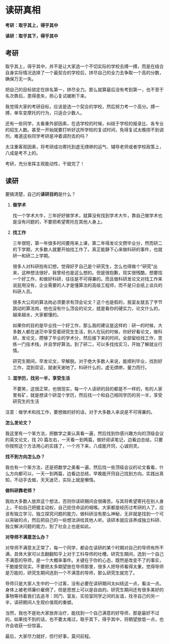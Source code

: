# 读研真相

**考研：取乎其上，得乎其中**

**读研：取乎其下，得乎其中**

## 考研

取乎其上，得乎其中，并不是让大家选一个不切实际的学校去搏一搏，而是在结合自身实际情况选择了一个最契合的学校后，拼尽自己的全力去争取一个高的分数，确保万无一失。

把自己的目标锁定在排名第一，拼尽全力。那么就算最后没有考到第一，也不至于名次靠后，患得患失，担心复试被刷下来。

我觉得大家的考研目标，应该是选一个契合的学校，然后努力考一个高分。搏一搏，单车变摩托的行为，只适合少数人。

还有一些同学，太看重外部因素，在选学校的时候，纠结于学校的报录比、各专业的招生人数。甚至一开始就要打听好这所学校的复试时间，免得复试太晚捞不到调剂，难道这些同学考研是冲着调剂去的吗？

太注重客观因素，将考研成功寄托到虚无缥缈的运气、辅导老师或者学校政策上，八成是考不上的。

考研，充分发挥主观能动性，干就完了！

## 读研

要搞清楚，自己的**读研目的**是什么？

1. **做学术**

   找一个学术大牛，三年好好做学术，就算没有找到学术大牛，靠自己做学术也是没有问题的，不要把希望寄托在其他人身上。

2. **找工作**

   三年很短，第一年很多时间要用来上课，第二年得发论文攒毕业分，然而研二的下学期，大多数人就要开始找工作了。真正能静下心来做科研的事件，也就研一和研二上学期。

   很多人对科研抱有幻想，觉得好歹自己是个研究生，怎么也得做个“研究”出来，这种想法很好，我曾经也是这么想的。但是很抱歉，现实很残酷，想要找一个好工作，和做好科研，往往是不可得兼的。而且做科研发论文对找工作来说屁用没有，企业需要的人才是懂算法的高级工程师，而不是只会纸上谈兵的科研人员。

   很多大公司的算法岗必须要求有顶会论文？这个也是假的，我室友就去了字节跳动的算法岗，他也没有什么顶会的论文，就是看你的硬实力，论文什么的，越来越水，大家都懂的。

   如果你的目的是毕业找一个好工作，那么我的建议是这样的：研一的时候，大多数人都在迷茫中享受着研究生生活，别人在玩的时候，你好好看论文，做科研，发论文，攒够了毕业的学术分，然后接下来的时间，全部留给找工作，苦练一门技术栈，并且学好算法。到了研二，可以多找找实习，开始了解就业行情。

   研究生期间，早发论文，早解脱。对于绝大多数人来说，能顺利毕业，找到好工作，混到双证，就谢天谢地了。科研什么的，虚无缥缈，量力而行。

3. **混学历，找另一半，享受生活**

   不要笑，这很正常，也很现实，每一个人读研的目的都是不一样的，有的人家里有矿，就是想读个研混个学历，然后找一个和自己相同学历的另一半，享受研究生的生活

注意：做学术和找工作，要想做的好的话，对于大多数人来说是不可得兼的。

**怎么发论文？** 

我这里有一个笨方法，把数学之美认真看一遍，然后找到你感兴趣方向的顶级会议的英文论文，找 20 篇左右，一天看一到两篇，做好阅读笔记，边看边总结，只要你按照这个方法用心的实践了，一个月下来，八成能开窍，心诚则灵。

**找不到方向怎么办？** 

我也有一个笨方法，还是把数学之美看一遍，然后找一些顶级会议的论文看看，什么方向都可以，一天一到两篇，边看边总结，早晚能开窍自己找到方向。实践出真知，不动手去做，天天迷茫，实际上就是懒惰。

**做科研靠老师？** 

我劝大多数人放弃这个想法，否则你读研期间会很痛苦。与其将希望寄托在别人身上，不如自己把握主动权，自己扼住命运的咽喉。大家都是经历过考研的人了，应该有独立学习，独立探究问题的能力，做科研没有那么神秘，无非就是找到一个可以突破的点，然后把自己的一些想法讲给其他人听。读研本就应该养成独立科研、独立解决问题的能力，到了社会上也是如此。

**对导师不满意怎么办？** 

对导师不满意太正常了，每一个同学，都会在读研的某个时期对自己的导师有所不满，具体大家可以去翻翻知乎上对于工科导师的吐槽。研究生期间，选到一个自己不满意的导师，是一个大概率事件。关键在于你的心态，既然是改变不了的事实，干脆接受现实。不要把太多期望放在导师那里，很多人把导师看得太重，觉得导师是万能的，研究生期间选到一个不满意的导师，那么研究生就完了。

导师只是大家人生中的一个过客，没有必要在读研期间太纠结这一点，看淡一点。身体上被老师廉价雇佣了，但是思想上可以是自由的。研究生期间还有很多美好的事物等待着我们去追寻：同门、室友、实验室同学之间的友谊，找寻自己的另一半，读研期间人生观价值观的重塑。

当然，我也不是劝大家放弃治疗，能找到一个自己满意的好导师，那是最好不过的。如果找不到的话，也不要太难过，取乎其下，得乎其中，将期望放低一点，也许会收获一份惊喜。



最后，大家尽力就好，但行好事，莫问前程。

